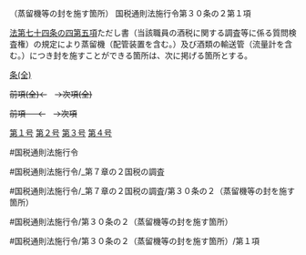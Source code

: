 （蒸留機等の封を施す箇所）
国税通則法施行令第３０条の２第１項

[法第七十四条の四第五項](国税通則法＿＿＿＿＿第７４条の４第５項)ただし書（当該職員の酒税に関する調査等に係る質問検査権）の規定により蒸留機（配管装置を含む。）及び酒類の輸送管（流量計を含む。）につき封を施すことができる箇所は、次に掲げる箇所とする。

[条(全)](国税通則法施行＿令＿第３０条の２_.md)

~~前項(全)←~~　~~→次項(全)~~

~~前項 　 ←~~　~~→次項~~

[第１号](国税通則法施行＿令＿第３０条の２第１項第１号.md)  [第２号](国税通則法施行＿令＿第３０条の２第１項第２号.md)  [第３号](国税通則法施行＿令＿第３０条の２第１項第３号.md)  [第４号](国税通則法施行＿令＿第３０条の２第１項第４号.md)  

#国税通則法施行令

#国税通則法施行令/_第７章の２国税の調査

#国税通則法施行令/_第７章の２国税の調査/第３０条の２（蒸留機等の封を施す箇所）

#国税通則法施行令/第３０条の２（蒸留機等の封を施す箇所）

#国税通則法施行令/第３０条の２（蒸留機等の封を施す箇所）/第１項

